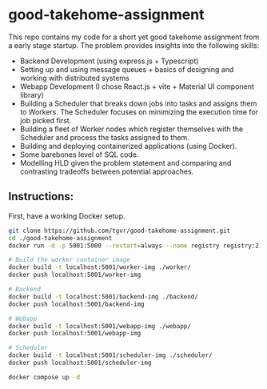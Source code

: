 # good-takehome-assignment

This repo contains my code for a short yet good takehome assignment from a early stage startup. The problem provides insights into the following skills:

- Backend Development (using express.js + Typescript)
- Setting up and using message queues + basics of designing and working with distributed systems
- Webapp Development (I chose React.js + vite + Material UI component library)
- Building a Scheduler that breaks down jobs into tasks and assigns them to Workers. The Scheduler focuses on minimizing the execution time for job picked first.
- Building a fleet of Worker nodes which register themselves with the Scheduler and process the tasks assigned to them.
- Building and deploying containerized applications (using Docker).
- Some barebones level of SQL code.
- Modelling HLD given the problem statement and comparing and contrasting tradeoffs between potential approaches.

## Instructions:

First, have a working Docker setup.

```bash
git clone https://github.com/tgvr/good-takehome-assignment.git
cd ./good-takehome-assignment
docker run -d -p 5001:5000 --restart=always --name registry registry:2

# Build the worker container image
docker build -t localhost:5001/worker-img ./worker/
docker push localhost:5001/worker-img

# Backend
docker build -t localhost:5001/backend-img ./backend/
docker push localhost:5001/backend-img

# Webapp
docker build -t localhost:5001/webapp-img ./webapp/
docker push localhost:5001/webapp-img

# Scheduler
docker build -t localhost:5001/scheduler-img ./scheduler/
docker push localhost:5001/scheduler-img

docker compose up -d
```
